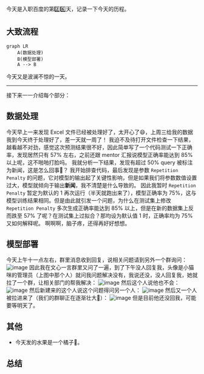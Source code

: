 今天是入职百度的第2️⃣6️⃣天，记录一下今天的历程。

## 大致流程

```mermaid
graph LR
    A(数据处理)
    B(模型部署)
    A --> B
```

今天又是波澜不惊的一天。

---
接下来一一介绍每个部分：

## 数据处理
今天早上一来发现 Excel 文件已经被处理好了，太开心了😄，上周三给我的数据我到今天终于处理好了，差一天就一周了！
我迫不及待打开文件检查一下结果，越看越不对劲，感觉这次预测结果很不好，因此简单写了一个代码测试一下正确率，发现居然只有 57% 左右，之前还跟 mentor 汇报说模型正确率能达到 85% 以上呢，这不啪啪打脸吗。
我就分析一下结果，发现有超过 50% query 被标注为新闻，这是怎么回事🤔？
我开始排查代码，最后发现是参数 `Repetition Penalty` 的问题，它对模型的输出起了关键性影响，但是如果我们将参数数值设置过大，模型就倾向于输出**新闻**，我不清楚是什么导致的。
因此我暂时 `Repetition Penalty` 暂定为默认的 1 再次运行（半天就跑出来了），模型正确率为 75%，这与模型训练结果相同。但是由此就引发一个问题，为什么在测试集上修改`Repetition Penalty` 多次生成正确率能达到 85% 以上，但是在新的数据集上反而跌至 57% 了呢？在测试集上过拟合？那均设为默认值 1 时，正确率均为 75% 又如何解释呢。
啊啊啊，脑子疼，还得再好好想想。

## 模型部署
今天上午十一点左右，群里消息收到回复，说相关问题请到另外一个群询问：
![image](https://github.com/user-attachments/assets/c37b63bc-1349-476f-a6bc-613cb831af58)
因此我在文心一言群里又问了一遍，到了下午没人回复我，头像是小猫咪的管理员（上图中那个人）就问我问题解决没有，我说还没，没人回复我，她就拉了一个群，让相关部门的帮我解决：
![image](https://github.com/user-attachments/assets/99760677-00f5-4663-93e3-85f120f2316e)
然后这个人说他也不会：
![image](https://github.com/user-attachments/assets/573c8496-1ed4-48ea-a9c0-a5d592ea6aa9)
然后新建来的这个人说这个问题得问另一个人：
![image](https://github.com/user-attachments/assets/bd02a2ee-375a-4923-9228-c97a28358b96)
然后又一个人被拉进来了（我们的群聊正在逐渐壮大💪）：
![image](https://github.com/user-attachments/assets/4c30f706-e6b9-41a3-9cdf-37cdba66972b)
但是目前他还没回我，可能要等明天了。

## 其他
- 今天发的水果是一个橘子🍊。

## 总结
